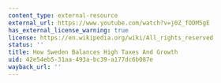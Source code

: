 ```yaml
---
content_type: external-resource
external_url: https://www.youtube.com/watch?v=j0Z_fODM5gE
has_external_license_warning: true
license: https://en.wikipedia.org/wiki/All_rights_reserved
status: ''
title: How Sweden Balances High Taxes And Growth
uid: 42e54eb5-31aa-493a-bc39-a177dc6b087e
wayback_url: ''
---
```


